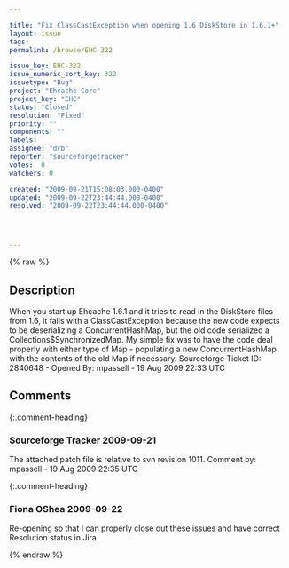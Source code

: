 ```yaml
---

title: "Fix ClassCastException when opening 1.6 DiskStore in 1.6.1+"
layout: issue
tags: 
permalink: /browse/EHC-322

issue_key: EHC-322
issue_numeric_sort_key: 322
issuetype: "Bug"
project: "Ehcache Core"
project_key: "EHC"
status: "Closed"
resolution: "Fixed"
priority: ""
components: ""
labels: 
assignee: "drb"
reporter: "sourceforgetracker"
votes:  0
watchers: 0

created: "2009-09-21T15:08:03.000-0400"
updated: "2009-09-22T23:44:44.000-0400"
resolved: "2009-09-22T23:44:44.000-0400"




---
```


{% raw %}

## Description

<div markdown="1" class="description">

When you start up Ehcache 1.6.1 and it tries to read in the DiskStore files from 1.6, it fails with a ClassCastException because the new code expects to be deserializing a ConcurrentHashMap, but the old code serialized a Collections$SynchronizedMap.  My simple fix was to have the code deal properly with either type of Map - populating a new ConcurrentHashMap with the contents of the old Map if necessary.
Sourceforge Ticket ID: 2840648 - Opened By: mpassell - 19 Aug 2009 22:33 UTC

</div>

## Comments


{:.comment-heading}
### **Sourceforge Tracker** <span class="date">2009-09-21</span>

<div markdown="1" class="comment">

The attached patch file is relative to svn revision 1011.
Comment by: mpassell - 19 Aug 2009 22:35 UTC

</div>


{:.comment-heading}
### **Fiona OShea** <span class="date">2009-09-22</span>

<div markdown="1" class="comment">

Re-opening so that I can properly close out these issues and have correct Resolution status in Jira

</div>



{% endraw %}
